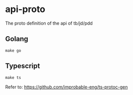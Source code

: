 # api-proto
The proto definition of the api of tb/jd/pdd

## Golang

```shell
make go
```

## Typescript

```shell
make ts
```

Refer to: https://github.com/improbable-eng/ts-protoc-gen